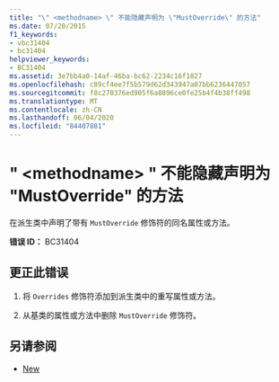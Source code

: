 ```yaml
---
title: "\" <methodname> \" 不能隐藏声明为 \"MustOverride\" 的方法"
ms.date: 07/20/2015
f1_keywords:
- vbc31404
- bc31404
helpviewer_keywords:
- BC31404
ms.assetid: 3e7bb4a0-14af-46ba-bc62-2234c16f1827
ms.openlocfilehash: c89cf4ee7f5b579d62d343947a07bb6236447057
ms.sourcegitcommit: f8c270376ed905f6a8896ce0fe25b4f4b38ff498
ms.translationtype: MT
ms.contentlocale: zh-CN
ms.lasthandoff: 06/04/2020
ms.locfileid: "84407881"
---
```

# <a name="methodname-cannot-shadow-a-method-declared-mustoverride"></a>" \<methodname> " 不能隐藏声明为 "MustOverride" 的方法
在派生类中声明了带有 `MustOverride` 修饰符的同名属性或方法。  
  
 **错误 ID：** BC31404  
  
## <a name="to-correct-this-error"></a>更正此错误  
  
1. 将 `Overrides` 修饰符添加到派生类中的重写属性或方法。  
  
2. 从基类的属性或方法中删除 `MustOverride` 修饰符。  
  
## <a name="see-also"></a>另请参阅

- [New](../language-reference/modifiers/mustoverride.md)
